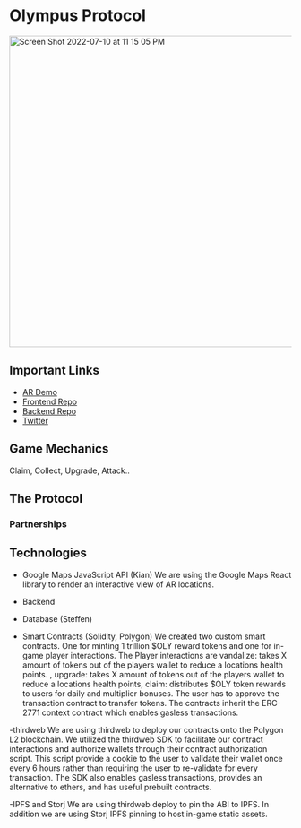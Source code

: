 # Olympus Protocol
<img width="556" alt="Screen Shot 2022-07-10 at 11 15 05 PM" src="https://user-images.githubusercontent.com/12074151/178182028-4af0854f-d5ad-4fe7-a9f0-1998768fdd1b.png">

## Important Links
- [AR Demo](https://projectolympus.8thwall.app/hack-house/start)
- [Frontend Repo](https://github.com/dhernz/project-olympus-fe)
- [Backend Repo](https://github.com/KaiStryker/olympus-backend)
- [Twitter](https://twitter.com/ProtocolOlympus)

## Game Mechanics

Claim, Collect, Upgrade, Attack..

## The Protocol

### Partnerships



## Technologies

- Google Maps JavaScript API (Kian)
We are using the Google Maps React library to render an interactive view of AR locations. 

- Backend

- Database (Steffen)

- Smart Contracts (Solidity, Polygon)
We created two custom smart contracts. One for minting 1 trillion $OLY reward tokens and one for in-game player interactions. The Player interactions are vandalize: takes X amount of tokens out of the players wallet to reduce a locations health points. , upgrade: takes X amount of tokens out of the players wallet to reduce a locations health points, claim: distributes $OLY token rewards to users for daily and multiplier bonuses. The user has to approve the transaction contract to transfer tokens. The contracts inherit the ERC-2771 context contract which enables gasless transactions. 

-thirdweb
We are using thirdweb to deploy our contracts onto the Polygon L2 blockchain. We utilized the thirdweb SDK to facilitate our contract interactions and authorize wallets through their contract authorization script. This script provide a cookie to the user to validate their wallet once every 6 hours rather than requiring the user to re-validate for every transaction. The SDK also enables gasless transactions, provides an alternative to ethers, and has useful prebuilt contracts. 

-IPFS and Storj
We are using thirdweb deploy to pin the ABI to IPFS. In addition we are using Storj IPFS pinning to host in-game static assets.

